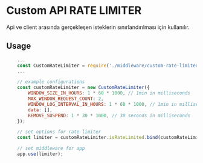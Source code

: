 # Custom API RATE LIMITER

Api ve client arasında gerçekleşen isteklerin sınırlandırılması için kullanılır.


## Usage

```js
    ...
    const CustomRateLimiter = require('./middleware/custom-rate-limiter');
    ...

    // example configurations
    const customRateLimiter = new CustomRateLimiter({
        WINDOW_SIZE_IN_HOURS: 1 * 60 * 1000, // 1min in milliseconds
        MAX_WINDOW_REQUEST_COUNT: 2,
        WINDOW_LOG_INTERVAL_IN_HOURS: 1 * 60 * 1000, // 1min in milliseconds
        data: [],
        REMOVE_SUSPEND: 1 * 30 * 1000, // 30 seconds in milliseconds
    });

    // set options for rate limiter
    const limiter = customRateLimiter.isRateLimited.bind(customRateLimiter);

    // set middleware for app
    app.use(limiter);

```